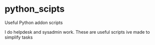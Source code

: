 # python_scipts
Useful Python addon scripts

I do helpdesk and sysadmin work. These are useful scripts ive made to simplify tasks


